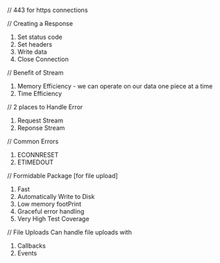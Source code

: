 // 443 for https connections

// Creating a Response

1.  Set status code
2.  Set headers
3.  Write data
4.  Close Connection

// Benefit of Stream

1.  Memory Efficiency - we can operate on our data one piece at a time
2.  Time Efficiency

// 2 places to Handle Error

1.  Request Stream
2.  Reponse Stream

// Common Errors

1.  ECONNRESET
2.  ETIMEDOUT

// Formidable Package [for file upload]

1.  Fast
2.  Automatically Write to Disk
3.  Low memory footPrint
4.  Graceful error handling
5.  Very High Test Coverage

// File Uploads
Can handle file uploads with

1.  Callbacks
2.  Events
